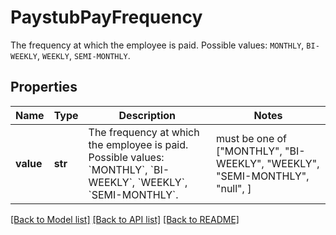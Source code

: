 # PaystubPayFrequency

The frequency at which the employee is paid. Possible values: `MONTHLY`, `BI-WEEKLY`, `WEEKLY`, `SEMI-MONTHLY`.

## Properties
Name | Type | Description | Notes
------------ | ------------- | ------------- | -------------
**value** | **str** | The frequency at which the employee is paid. Possible values: &#x60;MONTHLY&#x60;, &#x60;BI-WEEKLY&#x60;, &#x60;WEEKLY&#x60;, &#x60;SEMI-MONTHLY&#x60;. |  must be one of ["MONTHLY", "BI-WEEKLY", "WEEKLY", "SEMI-MONTHLY", "null", ]

[[Back to Model list]](../README.md#documentation-for-models) [[Back to API list]](../README.md#documentation-for-api-endpoints) [[Back to README]](../README.md)



